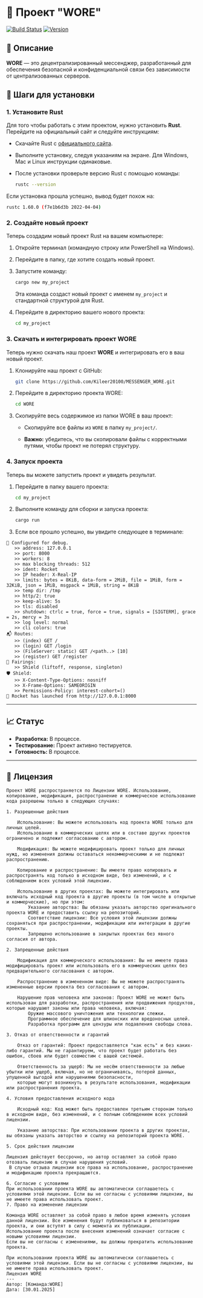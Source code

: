 # 🚀 Проект "WORE"

[![Build Status](https://img.shields.io/badge/Development-WORE-brightgreen)](https://github.com/yourusername/superapp/actions)
[![Version](https://img.shields.io/badge/version-0.0.01-red)](https://github.com/yourusername/superapp/releases)

## 📜 Описание

**WORE** — это децентрализированный мессенджер, разработанный для обеспечения безопасной и конфиденциальной связи без зависимости от централизованных серверов.


## 🔧 Шаги для установки

### 1. Установите Rust

Для того чтобы работать с этим проектом, нужно установить **Rust**. Перейдите на официальный сайт и следуйте инструкциям:

- Скачайте Rust с [официального сайта](https://doc.rust-lang.ru/book/ch01-01-installation.html).
- Выполните установку, следуя указаниям на экране. Для Windows, Mac и Linux инструкции одинаковые.
- После установки проверьте версию Rust с помощью команды:

  ```bash
  rustc --version
  ```

Если установка прошла успешно, вывод будет похож на:

```bash
rustc 1.60.0 (f7e1b6d3b 2022-04-04)
```

### 2. Создайте новый проект

Теперь создадим новый проект Rust на вашем компьютере:

1. Откройте терминал (командную строку или PowerShell на Windows).
2. Перейдите в папку, где хотите создать новый проект.
3. Запустите команду:

   ```bash
   cargo new my_project
   ```

   Эта команда создаст новый проект с именем `my_project` и стандартной структурой для Rust.

4. Перейдите в директорию вашего нового проекта:

   ```bash
   cd my_project
   ```

### 3. Скачать и интегрировать проект WORE

Теперь нужно скачать наш проект **WORE** и интегрировать его в ваш новый проект.

1. Клонируйте наш проект с GitHub:

   ```bash
   git clone https://github.com/Kileer20100/MESSENGER_WORE.git
   ```

2. Перейдите в директорию проекта WORE:

   ```bash
   cd WORE
   ```

3. Скопируйте весь содержимое из папки WORE в ваш проект:

   - Скопируйте все файлы из `WORE` в папку `my_project/`.

   - **Важно:** убедитесь, что вы скопировали файлы с корректными путями, чтобы проект не потерял структуру.

### 4. Запуск проекта

Теперь вы можете запустить проект и увидеть результат.

1. Перейдите в папку вашего проекта:

   ```bash
   cd my_project
   ```

2. Выполните команду для сборки и запуска проекта:

   ```bash
   cargo run
   ```

3. Если все прошло успешно, вы увидите следующее в терминале:

```
🔧 Configured for debug.
   >> address: 127.0.0.1
   >> port: 8000
   >> workers: 8
   >> max blocking threads: 512
   >> ident: Rocket
   >> IP header: X-Real-IP
   >> limits: bytes = 8KiB, data-form = 2MiB, file = 1MiB, form = 32KiB, json = 1MiB, msgpack = 1MiB, string = 8KiB
   >> temp dir: /tmp
   >> http/2: true
   >> keep-alive: 5s
   >> tls: disabled
   >> shutdown: ctrlc = true, force = true, signals = [SIGTERM], grace = 2s, mercy = 3s
   >> log level: normal
   >> cli colors: true
📬 Routes:
   >> (index) GET /
   >> (login) GET /login
   >> (FileServer: static) GET /<path..> [10]
   >> (register) GET /register
📡 Fairings:
   >> Shield (liftoff, response, singleton)
🛡️ Shield:
   >> X-Content-Type-Options: nosniff
   >> X-Frame-Options: SAMEORIGIN
   >> Permissions-Policy: interest-cohort=()
🚀 Rocket has launched from http://127.0.0.1:8000
  ```
 

   
 

---

## 📈 Статус

- **Разработка:** В процессе.
- **Тестирование:** Проект активно тестируется.
- **Готовность:** В процессе.

---

## 📝 Лицензия

```
Проект WORE распространяется по Лицензии WORE. Использование, копирование, модификация, распространение и коммерческое использование кода разрешены только в следующих случаях:

1. Разрешенные действия

    Использование: Вы можете использовать код проекта WORE только для личных целей.
    Использование в коммерческих целях или в составе других проектов ограничено и подлежит согласованию с автором.

    Модификация: Вы можете модифицировать проект только для личных нужд, но изменения должны оставаться некоммерческими и не подлежат распространению.

    Копирование и распространение: Вы имеете право копировать и распространять код только в исходном виде, без изменений, и с соблюдением всех условий этой лицензии.

    Использование в других проектах: Вы можете интегрировать или включать исходный код проекта в другие проекты (в том числе в открытые и коммерческие), но при этом:
        Указание авторства: Вы обязаны указать авторство оригинального проекта WORE и предоставить ссылку на репозиторий.
        Соответствие лицензии: Все условия этой лицензии должны сохраняться при распространении, модификации или интеграции в другие проекты.
        Запрещено использование в закрытых проектах без явного согласия от автора.

2. Запрещенные действия

    Модификация для коммерческого использования: Вы не имеете права модифицировать проект или использовать его в коммерческих целях без предварительного согласования с автором.

    Распространение в измененном виде: Вы не можете распространять измененные версии проекта без согласования с автором.

    Нарушение прав человека или законов: Проект WORE не может быть использован для разработки, распространения или продвижения продуктов, которые нарушают законы или права человека, включая:
        Оружие массового уничтожения или технологии слежки.
        Программное обеспечение для шпионских или вредоносных целей.
        Разработка программ для цензуры или подавления свободы слова.

3. Отказ от ответственности и гарантий

    Отказ от гарантий: Проект предоставляется "как есть" и без каких-либо гарантий. Мы не гарантируем, что проект будет работать без ошибок, сбоев или будет совместим с вашей системой.

    Ответственность за ущерб: Мы не несём ответственности за любые убытки или ущерб, включая, но не ограничиваясь, потерей данных, упущенной выгодой или нарушениями безопасности,
    которые могут возникнуть в результате использования, модификации или распространения проекта.

4. Условия предоставления исходного кода

    Исходный код: Код может быть предоставлен третьим сторонам только в исходном виде, без изменений, и с полным соблюдением всех условий лицензии.

    Указание авторства: При использовании проекта в других проектах, вы обязаны указать авторство и ссылку на репозиторий проекта WORE.

5. Срок действия лицензии

Лицензия действует бессрочно, но автор оставляет за собой право отозвать лицензию в случае нарушения условий.
 В случае отзыва лицензии все права на использование, распространение и модификацию проекта прекращаются.

6. Согласие с условиями
При использовании проекта WORE вы автоматически соглашаетесь с условиями этой лицензии. Если вы не согласны с условиями лицензии, вы не имеете права использовать проект.
7. Право на изменение лицензии

Команда WORE оставляет за собой право в любое время изменять условия данной лицензии. Все изменения будут публиковаться в репозитории проекта, и они вступят в силу с момента их публикации.
Использование проекта после внесения изменений означает согласие с новыми условиями лицензии.
Если вы не согласны с изменениями, вы должны прекратить использование проекта.

При использовании проекта WORE вы автоматически соглашаетесь с условиями этой лицензии. Если вы не согласны с условиями лицензии, вы не имеете права использовать проект.
Лицензия WORE
---
Автор: [Команда:WORE]
Дата: [30.01.2025]
```
